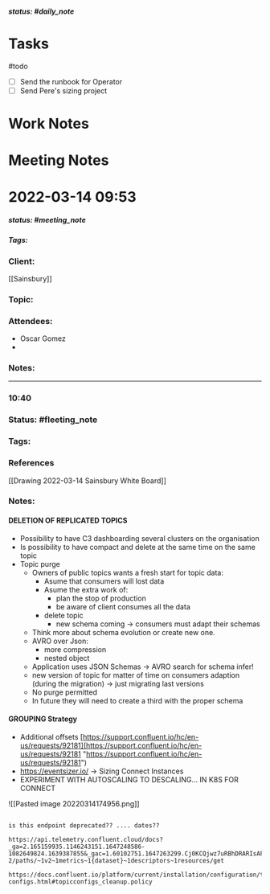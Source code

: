 ##### status: #daily_note 

# Tasks

#todo 
- [ ] Send the runbook for Operator
- [ ] Send Pere's sizing project

# Work Notes

# Meeting Notes
# 2022-03-14 09:53

##### status: #meeting_note
##### Tags:

### Client:
[[Sainsbury]]
### Topic:

### Attendees:
* Oscar Gomez
* 
### Notes:
--- 
### 10:40

### Status: #fleeting_note
### Tags:

### References
[[Drawing 2022-03-14 Sainsbury White Board]]

### Notes:

#### DELETION OF REPLICATED TOPICS
- Possibility to have C3 dashboarding several clusters on the organisation
- Is possibility to have compact and delete at the same time on the same topic
- Topic purge
	- Owners of public topics wants a fresh start for topic data:
		- Asume that consumers will lost data
		- Asume the extra work of:
			- plan the stop of production
			- be aware of client consumes all the data
		- delete topic
			- new schema coming -> consumers must adapt their schemas
	- Think more about schema evolution or create new one.
	- AVRO over Json:
		- more compression
		- nested object
	- Application uses JSON Schemas -> AVRO search for schema infer!
	- new version of topic for matter of time on consumers adaption (during the migration) -> just migrating last versions
	- No purge permitted
	- In future they will need to create a third with the proper schema
#### GROUPING Strategy
- Additional offsets [https://support.confluent.io/hc/en-us/requests/92181](https://support.confluent.io/hc/en-us/requests/92181 "https://support.confluent.io/hc/en-us/requests/92181")
- https://eventsizer.io/ -> Sizing Connect Instances
-  EXPERIMENT WITH AUTOSCALING TO DESCALING... IN K8S FOR CONNECT

![[Pasted image 20220314174956.png]]

```ad-warning

is this endpoint deprecated?? .... dates??

https://api.telemetry.confluent.cloud/docs?_ga=2.165159935.1146243151.1647248586-1082649824.1639387855&_gac=1.60102751.1647263299.Cj0KCQjwz7uRBhDRARIsAFqjulmrY8U7SUTroFxOyoKcKrp856OEmPIIRPtw3AIUWJ2VLmZDDuoM9lEaAlX3EALw_wcB#tag/Version-2/paths/~1v2~1metrics~1{dataset}~1descriptors~1resources/get

https://docs.confluent.io/platform/current/installation/configuration/topic-configs.html#topicconfigs_cleanup.policy

```
